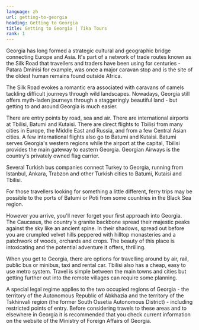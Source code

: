 ```yaml
---
language: zh
url: getting-to-georgia
heading: Getting to Georgia
title: Getting to Georgia | Tika Tours
rank: 1
---
```

<div class="row content-row"><!-- 1014 (2)-->
<div class="col-xs-12 col-sm-6 col-md-6"><!-- 1371 -->

Georgia has long formed a strategic cultural and geographic bridge connecting Europe
and Asia. It's part of a network of trade routes known as the Silk Road that travellers
and traders have been using for centuries \- Patara Dminisi for example, was once
a major caravan stop and is the site of the oldest human remains found outside Africa.

The Silk Road evokes a romantic era associated with caravans of camels tackling difficult
journeys through wild landscapes. Nowadays, Georgia still offers myth\-laden journeys
through a staggeringly beautiful land \- but getting to and around Georgia is much
easier.

There are entry points by road, sea and air. There are international airports at
Tbilisi, Batumi and Kutaisi. There are direct flights to Tbilisi from many cities
in Europe, the Middle East and Russia, and from a few Central Asian cities. A few
international flights also go to Batumi and Kutaisi. Batumi serves Georgia's western
regions while the airport at the capital, Tbilisi provides the main gateway to eastern
Georgia. Georgian Airways is the country's privately owned flag carrier.

Several Turkish bus companies connect Turkey to Georgia, running from Istanbul, Ankara,
Trabzon and other Turkish cities to Batumi, Kutaisi and Tbilisi.

</div>

<div class="col-xs-12 col-sm-6 col-md-6"><!-- 1372 -->

For those travellers looking for something a little different, ferry trips may be
possible to the ports of Batumi or Poti from some countries in the Black Sea region.

However you arrive, you'll never forget your first approach into Georgia. The Caucasus,
the country's granite backbone spread their majestic peaks against the sky like
an ancient spine. In their shadows, spread out before you are crumpled velvet hills
peppered with hilltop monasteries and a patchwork of woods, orchards and crops.
The beauty of this place is intoxicating and the potential adventure it offers,
thrilling.

When you get to Georgia, there are options for travelling around by air, rail, public
bus or minibus, taxi and rental car. Tbilisi also has a cheap, easy to use metro
system. Travel is simple between the main towns and cities but getting further out
into the remote villages can require some planning.

A special legal regime applies to the two occupied regions of Georgia \- the territory
of the Autonomous Republic of Abkhazia and the territory of the Tskhinvali region
(the former South Ossetia Autonomous District) \- including restricted points of
entry. Before considering travels to these areas and to elsewhere in Georgia it
is recommended that you check current information on the website of the Ministry
of Foreign Affairs of Georgia.

</div>

</div>
